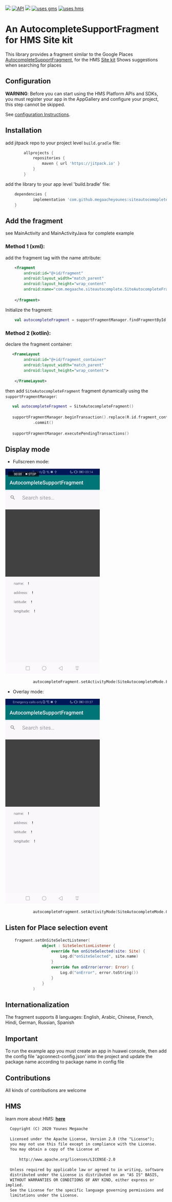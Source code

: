 <a href="http://developer.android.com/index.html" target="_blank"><img src="https://img.shields.io/badge/platform-android-green.svg"/></a>
<a href="https://android-arsenal.com/api?level=21"><img src="https://img.shields.io/badge/API-21%2B-green.svg?style=flat" border="0" alt="API"></a>
<a href="https://opensource.org/licenses/Apache-2.0" target="_blank"><img src="https://img.shields.io/badge/License-Apache_v2.0-blue.svg?style=flat"/></a>
[![uses gms](https://img.shields.io/badge/USES-GMS-green.svg)](https://shields.io/)
[![uses hms](https://img.shields.io/badge/USES-HMS-red.svg)](https://shields.io/)

# An AutocompleteSupportFragment for HMS Site kit

This library provides a fragment similar to the Google Places [AutocompleteSupportFragment](https://developers.google.com/places/android-sdk/autocomplete), for the HMS [Site kit](https://developer.huawei.com/consumer/en/hms/huawei-sitekit)
Shows suggestions when searching for places

## Configuration

**WARNING**: Before you can start using the HMS Platform APIs and SDKs, you must register your app in the AppGallery and configure your project, this step cannot be skipped.

See [configuration Instructions](CONFIGURATION.md).

## Installation
add jitpack repo to your project level `build.gradle` file:

``` groovy
        allprojects {
    		repositories {
    			maven { url 'https://jitpack.io' }
    		}
    	}
```
add the library to your app level 'build.bradle' file:
``` groovy
	dependencies {
	        implementation 'com.github.megaacheyounes:siteautocomoplete:1.0.3'
	}
```

## Add the fragment
see MainActivity and MainActivityJava for complete example

### Method 1 (xml):
add the fragment tag with the name attribute:
``` xml
    <fragment
        android:id="@+id/fragment"
        android:layout_width="match_parent"
        android:layout_height="wrap_content"
        android:name="com.megaache.siteautocomplete.SiteAutocompleteFragment">

    </fragment>
```
Initialize the fragment:
``` kotlin
    val autocompleteFragment = supportFragmentManager.findFragmentById(R.id.fragment) as SiteAutocompleteFragment
```

### Method 2 (kotlin):
declare the fragment container:
``` xml
   <FrameLayout
        android:id="@+id/fragment_container"
        android:layout_width="match_parent"
        android:layout_height="wrap_content">

    </FrameLayout>
```
then add `SiteAutocompleteFragment` fragment dynamically using the `supportFragmentManager`:
``` kotlin
   val autocompleteFragment = SiteAutocompleteFragment()

   supportFragmentManager.beginTransaction().replace(R.id.fragment_container, fragment)
            .commit()

   supportFragmentManager.executePendingTransactions()
```

## Display mode


- Fullscreen mode:
<img alt="fullscreen mode" src="screenshots/fullscreen_mode.gif"  width="295" height="640" />

```kotlin
            autocompleteFragment.setActivityMode(SiteAutocompleteMode.FULLSCREEN)
```

- Overlay mode:
<img alt="overlay mode" src="screenshots/overlay_mode.gif"  width="295" height="640" />

```kotlin
            autocompleteFragment.setActivityMode(SiteAutocompleteMode.OVERLAY)
```

## Listen for Place selection event

```kotlin
    fragment.setOnSiteSelectListener(
                object : SiteSelectionListener {
                    override fun onSiteSelected(site: Site) {
                        Log.d("onSiteSelected", site.name)
                    }
                    override fun onError(error: Error) {
                        Log.d("onError", error.toString())
                    }
                }
            )
```

## Internationalization
The fragment supports 8 languages: English, Arabic, Chinese, French, Hindi, German, Russian, Spanish

## Important

To run the example app you must create an app in huawei console, then add the config file 'agconnect-config.json' into the project and update the package name according to package name in config file


## Contributions

All kinds of contributions are welcome

## HMS
learn more about HMS: [**here**](https://developer.Huawei.com/consumer/en/hms)


```
  Copyright (C) 2020 Younes Megaache

  Licensed under the Apache License, Version 2.0 (the "License");
  you may not use this file except in compliance with the License.
  You may obtain a copy of the License at

      http://www.apache.org/licenses/LICENSE-2.0

  Unless required by applicable law or agreed to in writing, software
  distributed under the License is distributed on an "AS IS" BASIS,
  WITHOUT WARRANTIES OR CONDITIONS OF ANY KIND, either express or implied.
  See the License for the specific language governing permissions and
  limitations under the License.
```









